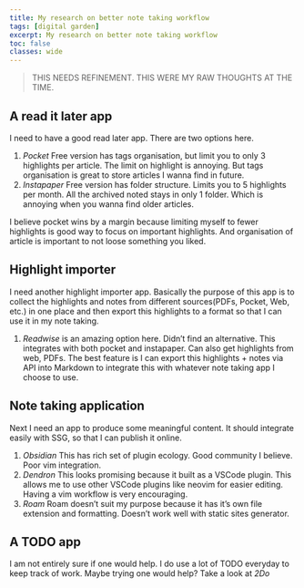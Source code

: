 ```yaml
---
title: My research on better note taking workflow
tags: [digital garden]
excerpt: My research on better note taking workflow
toc: false
classes: wide
---
```

 
 > THIS NEEDS REFINEMENT. THIS WERE MY RAW THOUGHTS AT THE TIME.

## A read it later app
I need to have a good read later app. There are two options here.
1. *Pocket*
      Free version has tags organisation, but limit you to only 3 highlights per article. The limit on highlight is annoying. But tags organisation is great to store articles I wanna find in future.
2. *Instapaper*
      Free version has folder structure. Limits you to 5 highlights per month. All the archived noted stays in only 1 folder. Which is annoying when you wanna find older articles.

I believe pocket wins by a margin because limiting myself to fewer highlights is good way to focus on important highlights. And organisation of article is important to not loose something you liked.

## Highlight importer

I need another highlight importer app. Basically the purpose of this app is to collect the highlights and notes from different sources(PDFs, Pocket, Web, etc.) in one place and then export this highlights to a format so that I can use it in my note taking.
1. *Readwise* is an amazing option here.
Didn’t find an alternative. This integrates with both pocket and instapaper. Can also get highlights from web, PDFs. The best feature is I can export this highlights + notes via API into
Markdown to integrate this with whatever note taking app I choose to use.

## Note taking application
Next I need an app to produce some meaningful content. It should integrate easily with SSG, so that I can publish it online.
1. *Obsidian*
This has rich set of plugin ecology. Good community I believe. Poor vim integration.
2. *Dendron*
This looks promising because it built as a VSCode plugin. This allows me to use other VSCode plugins like neovim for easier editing. Having a vim workflow is very encouraging.
3. *Roam*
Roam doesn’t suit my purpose because it has it’s own file extension and formatting. Doesn’t work well with static sites generator.

## A TODO app
I am not entirely sure if one would help. I do use a lot of TODO everyday to keep track of work. Maybe trying one would help?
Take a look at *2Do*


